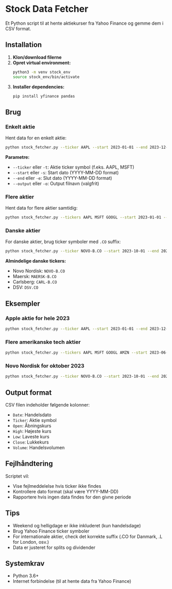 # Stock Data Fetcher

Et Python script til at hente aktiekurser fra Yahoo Finance og gemme dem i CSV format.

## Installation

1. **Klon/download filerne**
2. **Opret virtual environment:**
   ```bash
   python3 -m venv stock_env
   source stock_env/bin/activate
   ```
3. **Installer dependencies:**
   ```bash
   pip install yfinance pandas
   ```

## Brug

### Enkelt aktie

Hent data for en enkelt aktie:

```bash
python stock_fetcher.py --ticker AAPL --start 2023-01-01 --end 2023-12-31
```

**Parametre:**
- `--ticker` eller `-t`: Aktie ticker symbol (f.eks. AAPL, MSFT)
- `--start` eller `-s`: Start dato (YYYY-MM-DD format)
- `--end` eller `-e`: Slut dato (YYYY-MM-DD format)
- `--output` eller `-o`: Output filnavn (valgfrit)

### Flere aktier

Hent data for flere aktier samtidig:

```bash
python stock_fetcher.py --tickers AAPL MSFT GOOGL --start 2023-01-01 --end 2023-12-31
```

### Danske aktier

For danske aktier, brug ticker symboler med `.CO` suffix:

```bash
python stock_fetcher.py --ticker NOVO-B.CO --start 2023-10-01 --end 2023-10-31 --output novo_data.csv
```

**Almindelige danske tickers:**
- Novo Nordisk: `NOVO-B.CO`
- Maersk: `MAERSK-B.CO`
- Carlsberg: `CARL-B.CO`
- DSV: `DSV.CO`

## Eksempler

### Apple aktie for hele 2023
```bash
python stock_fetcher.py --ticker AAPL --start 2023-01-01 --end 2023-12-31
```

### Flere amerikanske tech aktier
```bash
python stock_fetcher.py --tickers AAPL MSFT GOOGL AMZN --start 2023-06-01 --end 2023-12-31 --output tech_stocks.csv
```

### Novo Nordisk for oktober 2023
```bash
python stock_fetcher.py --ticker NOVO-B.CO --start 2023-10-01 --end 2023-10-31 --output novo_oktober.csv
```

## Output format

CSV filen indeholder følgende kolonner:
- `Date`: Handelsdato
- `Ticker`: Aktie symbol
- `Open`: Åbningskurs
- `High`: Højeste kurs
- `Low`: Laveste kurs
- `Close`: Lukkekurs
- `Volume`: Handelsvolumen

## Fejlhåndtering

Scriptet vil:
- Vise fejlmeddelelse hvis ticker ikke findes
- Kontrollere dato format (skal være YYYY-MM-DD)
- Rapportere hvis ingen data findes for den givne periode

## Tips

- Weekend og helligdage er ikke inkluderet (kun handelsdage)
- Brug Yahoo Finance ticker symboler
- For internationale aktier, check det korrekte suffix (.CO for Danmark, .L for London, osv.)
- Data er justeret for splits og dividender

## Systemkrav

- Python 3.6+
- Internet forbindelse (til at hente data fra Yahoo Finance)